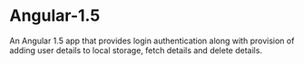 # Angular-1.5
An Angular 1.5 app that provides login authentication along with provision of adding user details to local storage, fetch details and delete details.
